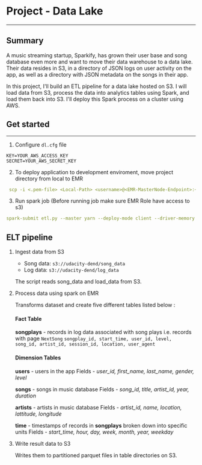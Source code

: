 # Project - Data Lake
______
## Summary
A music streaming startup, Sparkify, has grown their user base and song database even more and want to move their data warehouse to a data lake. Their data resides in S3, in a directory of JSON logs on user activity on the app, as well as a directory with JSON metadata on the songs in their app.


In this project, I'll build an ETL pipeline for a data lake hosted on S3. I will load data from S3, process the data into analytics tables using Spark, and load them back into S3. 
I'll deploy this Spark process on a cluster using AWS.

## Get started
_________
1. Configure `dl.cfg` file
```
KEY=YOUR_AWS_ACCESS_KEY
SECRET=YOUR_AWS_SECRET_KEY
```
2. To deploy application to development enviroment, move project directory from local to EMR
```yaml
 scp -i <.pem-file> <Local-Path> <username>@<EMR-MasterNode-Endpoint>:~<EMR-path>
```
3. Run spark job (Before running job make sure EMR Role have access to s3)
```yaml
spark-submit etl.py --master yarn --deploy-mode client --driver-memory 4g --num-executors 2 --executor-memory 2g --executor-core 2
```

## ELT pipeline
1.  Ingest data from S3
    
    -   Song data:  `s3://udacity-dend/song_data`
    -   Log data:  `s3://udacity-dend/log_data`
    
    The script reads song_data and load_data from S3.
    
2. Process data using spark on EMR
    
    Transforms dataset and create five different tables listed below : 
    #### Fact Table
	 **songplays**  - records in log data associated with song plays i.e. records with page  `NextSong`
     ``songplay_id, start_time, user_id, level, song_id, artist_id, session_id, location, user_agent``

	#### Dimension Tables
	 **users**  - users in the app
		Fields -   _user_id, first_name, last_name, gender, level_
		
	 **songs**  - songs in music database
    Fields - _song_id, title, artist_id, year, duration_
    
	**artists**  - artists in music database
    Fields -   _artist_id, name, location, lattitude, longitude_
    
	  **time**  - timestamps of records in  **songplays**  broken down into specific units
    Fields -   _start_time, hour, day, week, month, year, weekday_
    
4.  Write result data to S3
    
    Writes them to partitioned parquet files in table directories on S3.